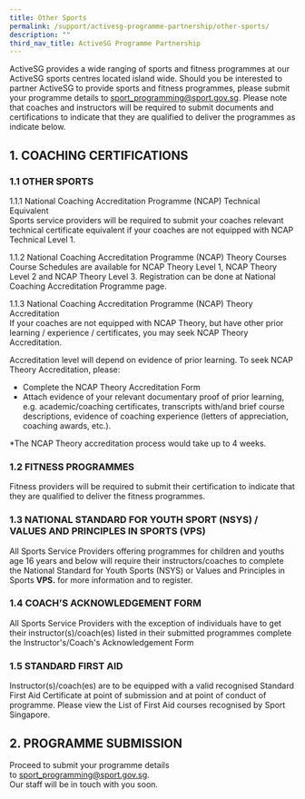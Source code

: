 ```yaml
---
title: Other Sports
permalink: /support/activesg-programme-partnership/other-sports/
description: ""
third_nav_title: ActiveSG Programme Partnership
---
```

ActiveSG provides a wide ranging of sports and fitness programmes at our ActiveSG sports centres located island wide. Should you be interested to partner ActiveSG to provide sports and fitness programmes, please submit your programme details to [sport\_programming@sport.gov.sg](mailto:sport_programming@sport.gov.sg). Please note that coaches and instructors will be required to submit documents and certifications to indicate that they are qualified to deliver the programmes as indicate below.  
  

**1\. COACHING CERTIFICATIONS**
---------------------------
### **1.1 OTHER SPORTS**

1.1.1 National Coaching Accreditation Programme (NCAP) Technical Equivalent  
Sports service providers will be required to submit your coaches relevant technical certificate equivalent if your coaches are not equipped with NCAP Technical Level 1.

1.1.2 National Coaching Accreditation Programme (NCAP) Theory Courses  
Course Schedules are available for NCAP Theory Level 1, NCAP Theory Level 2 and NCAP Theory Level 3. Registration can be done at National Coaching Accreditation Programme page.

1.1.3 National Coaching Accreditation Programme (NCAP) Theory Accreditation  
If your coaches are not equipped with NCAP Theory, but have other prior learning / experience / certificates, you may seek NCAP Theory Accreditation.

Accreditation level will depend on evidence of prior learning. To seek NCAP Theory Accreditation, please:

*   Complete the NCAP Theory Accreditation Form
*   Attach evidence of your relevant documentary proof of prior learning, e.g. academic/coaching certificates, transcripts with/and brief course descriptions, evidence of coaching experience (letters of appreciation, coaching awards, etc.).

\*The NCAP Theory accreditation process would take up to 4 weeks.

  

### **1.2 FITNESS PROGRAMMES**

Fitness providers will be required to submit their certification to indicate that they are qualified to deliver the fitness programmes.  
  

### **1.3 NATIONAL STANDARD FOR YOUTH SPORT (NSYS) / VALUES AND PRINCIPLES IN SPORTS (VPS)**

All Sports Service Providers offering programmes for children and youths age 16 years and below will require their instructors/coaches to complete the National Standard for Youth Sports (NSYS) or Values and Principles in Sports **VPS.** for more information and to register.  
  

### **1.4 COACH’S ACKNOWLEDGEMENT FORM**

All Sports Service Providers with the exception of individuals have to get their instructor(s)/coach(es) listed in their submitted programmes complete the Instructor's/Coach's Acknowledgement Form  
  

### **1.5 STANDARD FIRST AID**

Instructor(s)/coach(es) are to be equipped with a valid recognised Standard First Aid Certificate at point of submission and at point of conduct of programme. Please view the List of First Aid courses recognised by Sport Singapore.  
  

**2\. PROGRAMME SUBMISSION**
------------------------

Proceed to submit your programme details to [sport\_programming@sport.gov.sg](mailto:sport_programming@sport.gov.sg). <br>Our staff will be in touch with you soon.
